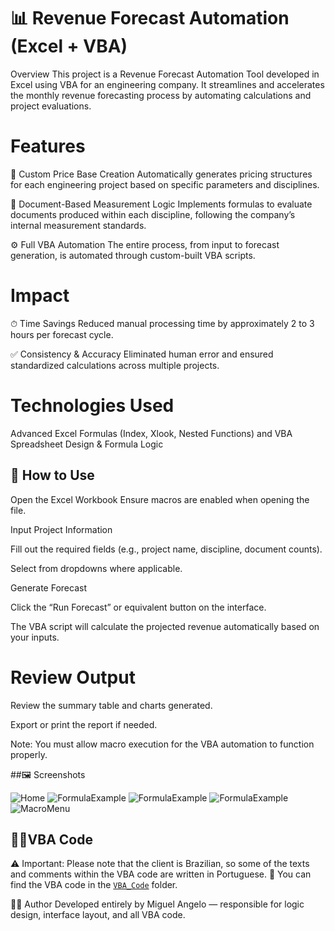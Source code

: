 # 📊 Revenue Forecast Automation (Excel + VBA)
Overview
This project is a Revenue Forecast Automation Tool developed in Excel using VBA for an engineering company. It streamlines and accelerates the monthly revenue forecasting process by automating calculations and project evaluations.

# Features
🔧 Custom Price Base Creation
Automatically generates pricing structures for each engineering project based on specific parameters and disciplines.

📄 Document-Based Measurement Logic
Implements formulas to evaluate documents produced within each discipline, following the company’s internal measurement standards.

⚙️ Full VBA Automation
The entire process, from input to forecast generation, is automated through custom-built VBA scripts.

# Impact
⏱ Time Savings
Reduced manual processing time by approximately 2 to 3 hours per forecast cycle.

✅ Consistency & Accuracy
Eliminated human error and ensured standardized calculations across multiple projects.

# Technologies Used
Advanced Excel Formulas (Index, Xlook, Nested Functions) and   VBA
Spreadsheet Design & Formula Logic

## 🚀 How to Use
Open the Excel Workbook
Ensure macros are enabled when opening the file.

Input Project Information

Fill out the required fields (e.g., project name, discipline, document counts).

Select from dropdowns where applicable.

Generate Forecast

Click the “Run Forecast” or equivalent button on the interface.

The VBA script will calculate the projected revenue automatically based on your inputs.

# Review Output

Review the summary table and charts generated.

Export or print the report if needed.

Note: You must allow macro execution for the VBA automation to function properly.

##🖼️ Screenshots

![Home](https://github.com/user-attachments/assets/4c588a27-a6a8-4479-95fc-c6a145375b37)
![FormulaExample](https://github.com/user-attachments/assets/f854f588-de72-47a7-b378-1402b54ab149)
![FormulaExample](https://github.com/user-attachments/assets/127ca6ce-976e-4480-aac6-19ae2d7b7336)
![FormulaExample](https://github.com/user-attachments/assets/b210d3f8-b411-4c0c-834c-2d32eec67e90)
![MacroMenu](https://github.com/user-attachments/assets/d6adf076-256b-4461-86d4-6992c93af852)


## 👩‍💻VBA Code

⚠ Important: Please note that the client is Brazilian, so some of the texts and comments within the VBA code are written in Portuguese.
📁 You can find the VBA code in the [`VBA_Code`](https://github.com/Angelo-77/RevenueForecast/blob/298619c12679ebb2fd5bf45ec18442675f144e72/VBA%20Code) folder.

👨‍💻 Author
Developed entirely by Miguel Angelo — responsible for logic design, interface layout, and all VBA code.
